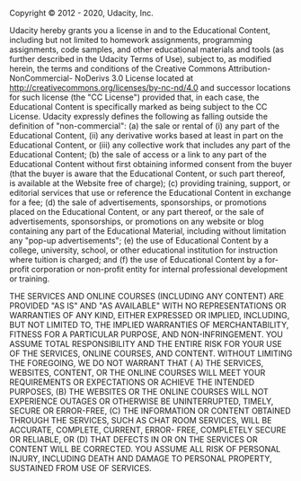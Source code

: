 Copyright © 2012 - 2020, Udacity, Inc.

Udacity hereby grants you a license in and to the Educational Content, including but not limited to homework
assignments, programming assignments, code samples, and other educational materials and tools (as further described in
the Udacity Terms of Use), subject to, as modified herein, the terms and conditions of the Creative Commons
Attribution-NonCommercial- NoDerivs 3.0 License located at http://creativecommons.org/licenses/by-nc-nd/4.0 and
successor locations for such license (the "CC License") provided that, in each case, the Educational Content is
specifically marked as being subject to the CC License. Udacity expressly defines the following as falling outside the
definition of "non-commercial":
(a) the sale or rental of (i) any part of the Educational Content, (ii) any derivative works based at least in part on
the Educational Content, or (iii) any collective work that includes any part of the Educational Content;
(b) the sale of access or a link to any part of the Educational Content without first obtaining informed consent from
the buyer (that the buyer is aware that the Educational Content, or such part thereof, is available at the Website free
of charge);
(c) providing training, support, or editorial services that use or reference the Educational Content in exchange for a
fee;
(d) the sale of advertisements, sponsorships, or promotions placed on the Educational Content, or any part thereof, or
the sale of advertisements, sponsorships, or promotions on any website or blog containing any part of the Educational
Material, including without limitation any "pop-up advertisements";
(e) the use of Educational Content by a college, university, school, or other educational institution for instruction
where tuition is charged; and
(f) the use of Educational Content by a for-profit corporation or non-profit entity for internal professional
development or training.

THE SERVICES AND ONLINE COURSES (INCLUDING ANY CONTENT) ARE PROVIDED "AS IS" AND "AS AVAILABLE" WITH NO REPRESENTATIONS
OR WARRANTIES OF ANY KIND, EITHER EXPRESSED OR IMPLIED, INCLUDING, BUT NOT LIMITED TO, THE IMPLIED WARRANTIES OF
MERCHANTABILITY, FITNESS FOR A PARTICULAR PURPOSE, AND NON-INFRINGEMENT. YOU ASSUME TOTAL RESPONSIBILITY AND THE ENTIRE
RISK FOR YOUR USE OF THE SERVICES, ONLINE COURSES, AND CONTENT. WITHOUT LIMITING THE FOREGOING, WE DO NOT WARRANT THAT (
A) THE SERVICES, WEBSITES, CONTENT, OR THE ONLINE COURSES WILL MEET YOUR REQUIREMENTS OR EXPECTATIONS OR ACHIEVE THE
INTENDED PURPOSES, (B) THE WEBSITES OR THE ONLINE COURSES WILL NOT EXPERIENCE OUTAGES OR OTHERWISE BE UNINTERRUPTED,
TIMELY, SECURE OR ERROR-FREE, (C) THE INFORMATION OR CONTENT OBTAINED THROUGH THE SERVICES, SUCH AS CHAT ROOM SERVICES,
WILL BE ACCURATE, COMPLETE, CURRENT, ERROR- FREE, COMPLETELY SECURE OR RELIABLE, OR (D) THAT DEFECTS IN OR ON THE
SERVICES OR CONTENT WILL BE CORRECTED. YOU ASSUME ALL RISK OF PERSONAL INJURY, INCLUDING DEATH AND DAMAGE TO PERSONAL
PROPERTY, SUSTAINED FROM USE OF SERVICES.